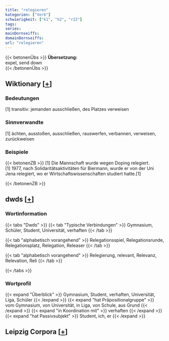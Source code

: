 ```yaml
---
title: "relegieren"
kategorien: ["Verb"]
schwierigkeit: ["k1", "h2", "r22"]
tags:
series:
mainDornseiffs:
domainDornseiffs:
url: "relegieren"
---
```


{{< betonenÜbs >}}
**Übersetzung:**  
expel, send down  
{{< /betonenÜbs >}}

## Wiktionary [[+](https://de.wiktionary.org/wiki/relegieren)]

### Bedeutungen
[1] transitiv: jemanden ausschließen, des Platzes verweisen  

### Sinnverwandte
[1] ächten, ausstoßen, ausschließen, rauswerfen, verbannen, verweisen, zurückweisen  

### Beispiele
{{< betonenZB >}}
[1] Die Mannschaft wurde wegen Doping relegiert.  
[1] 1977, nach Solidaritätsaktivitäten für Biermann, wurde er von der Uni Jena relegiert, wo er Wirtschaftswissenschaften studiert hatte.[1]  

{{< /betonenZB >}}


## dwds [[+](https://www.dwds.de/wb/relegieren)]

### Wortinformation
{{< tabs "Dwds" >}}
{{< tab "Typische Verbindungen" >}}
Gymnasium, Schüler, Student, Universität, verhaften
{{< /tab >}}

{{< tab "alphabetisch vorangehend" >}}
Relegationsspiel, Relegationsrunde, Relegationsplatz, Relegation, Releaser
{{< /tab >}}

{{< tab "alphabetisch vorangehend" >}}
Relegierung, relevant, Relevanz, Relevation, Reli
{{< /tab >}}

{{< /tabs >}}

### Wortprofil
{{< expand "Überblick" >}} Gymnasium, Student, verhaften, Universität, Liga, Schüler {{< /expand >}}
{{< expand "hat Präpositionalgruppe" >}} vom Gymnasium, von Universität, in Liga, von Schule, aus Grund {{< /expand >}}
{{< expand "in Koordination mit" >}} verhaften {{< /expand >}}
{{< expand "hat Passivsubjekt" >}} Student, ich, er {{< /expand >}}

## Leipzig Corpora [[+](https://corpora.uni-leipzig.de/en/res?word=relegieren&corpusId=deu_newscrawl-public_2018)]

